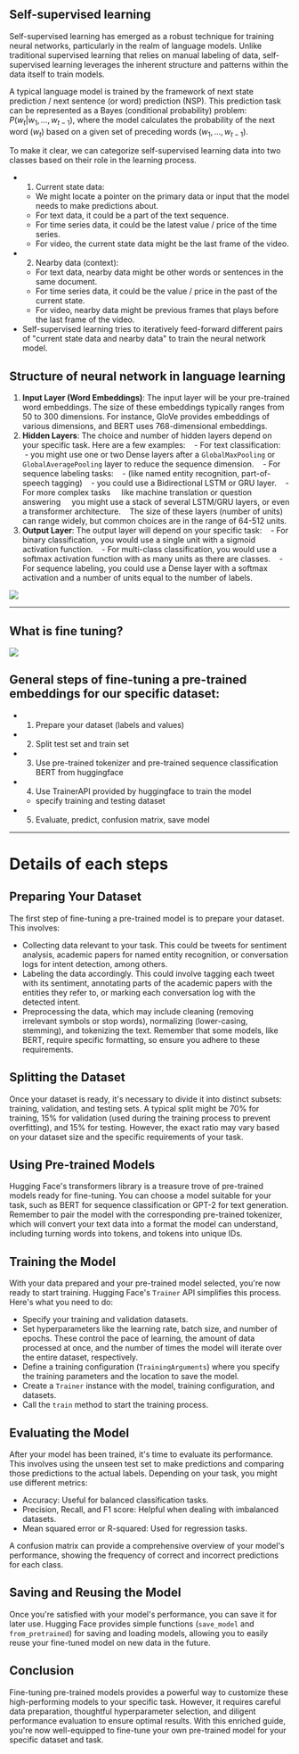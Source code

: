 ## Self-supervised learning

Self-supervised learning has emerged as a robust technique for training neural networks, particularly in the realm of language models. Unlike traditional supervised learning that relies on manual labeling of data, self-supervised learning leverages the inherent structure and patterns within the data itself to train models.

A typical language model is trained by the framework of next state prediction / next sentence (or word) prediction (NSP). This prediction task can be represented as a Bayes (conditional probability) problem: $P(w_t | w_1, \dots, w_{t-1})$, where the model calculates the probability of the next word ($w_t$) based on a given set of preceding words ($w_1, \dots, w_{t-1}$).

To make it clear, we can categorize self-supervised learning data into two classes based on their role in the learning process.
- 1. Current state data:
	- We might locate a pointer on the primary data or input that the model needs to make predictions about.
	- For text data, it could be a part of the text sequence.
	- For time series data, it could be the latest value / price of the time series. 
	- For video, the current state data might be the last frame of the video.
- 2. Nearby data (context):
	- For text data, nearby data might be other words or sentences in the same document.
	- For time series data, it could be the  value / price in the past of the current state.
	- For video, nearby data might be previous frames that plays before the last frame of the video.
- Self-supervised learning tries to iteratively feed-forward different pairs of "current state data and nearby data" to train the neural network model. 
## Structure of neural network in language learning 

1. **Input Layer (Word Embeddings)**: The input layer will be your pre-trained word embeddings. The size of these embeddings typically ranges from 50 to 300 dimensions. For instance, GloVe provides embeddings of various dimensions, and BERT uses 768-dimensional embeddings.
2. **Hidden Layers**: The choice and number of hidden layers depend on your specific task. Here are a few examples:
   - For text classification:
	   - you might use one or two Dense layers after a `GlobalMaxPooling` or `GlobalAveragePooling` layer to reduce the sequence dimension.
   - For sequence labeling tasks:
	   - (like named entity recognition, part-of-speech tagging)
	   - you could use a Bidirectional LSTM or GRU layer.
   - For more complex tasks 
	     like machine translation or question answering
	     you might use a stack of several LSTM/GRU layers, or even a transformer architecture.
   The size of these layers (number of units) can range widely, but common choices are in the range of 64-512 units.
3. **Output Layer**: The output layer will depend on your specific task:
   - For binary classification, you would use a single unit with a sigmoid activation function.
   - For multi-class classification, you would use a softmax activation function with as many units as there are classes.
   - For sequence labeling, you could use a Dense layer with a softmax activation and a number of units equal to the number of labels.

![](../../Pasted%20image%2020231115061738.png)


----

## What is fine tuning?



![](../../Pasted%20image%2020231115061758.png)
## General steps of fine-tuning a pre-trained embeddings for our specific dataset:
- 1. Prepare your dataset (labels and values)
- 2. Split test set and train set
- 3. Use pre-trained tokenizer and pre-trained sequence classification BERT from huggingface
- 4. Use TrainerAPI provided by huggingface to train the model 
	- specify training and testing dataset
- 5. Evaluate, predict, confusion matrix, save model

---
# Details of each steps

## Preparing Your Dataset

The first step of fine-tuning a pre-trained model is to prepare your dataset. This involves:

- Collecting data relevant to your task. This could be tweets for sentiment analysis, academic papers for named entity recognition, or conversation logs for intent detection, among others.
- Labeling the data accordingly. This could involve tagging each tweet with its sentiment, annotating parts of the academic papers with the entities they refer to, or marking each conversation log with the detected intent.
- Preprocessing the data, which may include cleaning (removing irrelevant symbols or stop words), normalizing (lower-casing, stemming), and tokenizing the text. Remember that some models, like BERT, require specific formatting, so ensure you adhere to these requirements.

## Splitting the Dataset

Once your dataset is ready, it's necessary to divide it into distinct subsets: training, validation, and testing sets. A typical split might be 70% for training, 15% for validation (used during the training process to prevent overfitting), and 15% for testing. However, the exact ratio may vary based on your dataset size and the specific requirements of your task.

## Using Pre-trained Models

Hugging Face's transformers library is a treasure trove of pre-trained models ready for fine-tuning. You can choose a model suitable for your task, such as BERT for sequence classification or GPT-2 for text generation. Remember to pair the model with the corresponding pre-trained tokenizer, which will convert your text data into a format the model can understand, including turning words into tokens, and tokens into unique IDs.

## Training the Model

With your data prepared and your pre-trained model selected, you're now ready to start training. Hugging Face's `Trainer` API simplifies this process. Here's what you need to do:

- Specify your training and validation datasets.
- Set hyperparameters like the learning rate, batch size, and number of epochs. These control the pace of learning, the amount of data processed at once, and the number of times the model will iterate over the entire dataset, respectively.
- Define a training configuration (`TrainingArguments`) where you specify the training parameters and the location to save the model.
- Create a `Trainer` instance with the model, training configuration, and datasets.
- Call the `train` method to start the training process.

## Evaluating the Model

After your model has been trained, it's time to evaluate its performance. This involves using the unseen test set to make predictions and comparing those predictions to the actual labels. Depending on your task, you might use different metrics:

- Accuracy: Useful for balanced classification tasks.
- Precision, Recall, and F1 score: Helpful when dealing with imbalanced datasets.
- Mean squared error or R-squared: Used for regression tasks.

A confusion matrix can provide a comprehensive overview of your model's performance, showing the frequency of correct and incorrect predictions for each class.

## Saving and Reusing the Model

Once you're satisfied with your model's performance, you can save it for later use. Hugging Face provides simple functions (`save_model` and `from_pretrained`) for saving and loading models, allowing you to easily reuse your fine-tuned model on new data in the future.

## Conclusion

Fine-tuning pre-trained models provides a powerful way to customize these high-performing models to your specific task. However, it requires careful data preparation, thoughtful hyperparameter selection, and diligent performance evaluation to ensure optimal results. With this enriched guide, you're now well-equipped to fine-tune your own pre-trained model for your specific dataset and task.